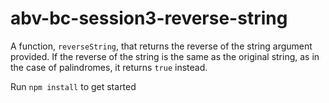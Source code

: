 # abv-bc-session3-reverse-string
A function, `reverseString`, that returns the reverse of the string argument provided. If the reverse of the string is the same as the original string, as in the case of palindromes, it returns `true` instead.

Run `npm install` to get started